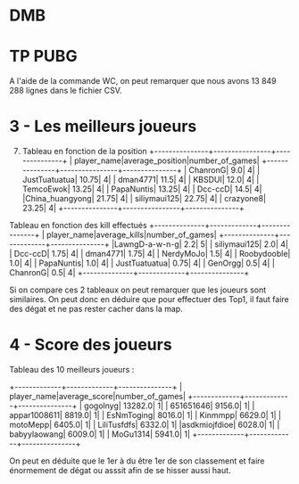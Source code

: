 # DMB
# TP PUBG
A l'aide de la commande WC, on peut remarquer que nous avons 13 849 288 lignes dans le fichier CSV.

# 3 - Les meilleurs joueurs
7. Tableau en fonction de la position
+---------------+----------------+---------------+
|    player_name|average_position|number_of_games|
+---------------+----------------+---------------+
|       ChanronG|             9.0|              4|
|  JustTuatuatua|           10.75|              4|
|       dman4771|            11.5|              4|
|         KBSDUI|            12.0|              4|
|      TemcoEwok|           13.25|              4|
|     PapaNuntis|           13.25|              4|
|        Dcc-ccD|            14.5|              4|
|China_huangyong|           21.75|              4|
|   siliymaui125|           22.75|              4|
|      crazyone8|           23.25|              4|
+---------------+----------------+---------------+

Tableau en fonction des kill effectués
+--------------+-------------+---------------+
|   player_name|average_kills|number_of_games|
+--------------+-------------+---------------+
|LawngD-a-w-n-g|          2.2|              5|
|  siliymaui125|          2.0|              4|
|       Dcc-ccD|         1.75|              4|
|      dman4771|         1.75|              4|
|     NerdyMoJo|          1.5|              4|
|   Roobydooble|          1.0|              4|
|    PapaNuntis|          1.0|              4|
| JustTuatuatua|         0.75|              4|
|       GenOrgg|          0.5|              4|
|      ChanronG|          0.5|              4|
+--------------+-------------+---------------+

Si on compare ces 2 tableaux on peut remarquer que les joueurs sont similaires. On peut donc en déduire que pour effectuer des Top1, il faut faire des dégat et ne pas rester cacher dans la map.

# 4 - Score des joueurs
Tableau des 10 meilleurs joueurs :

+-------------+-------------+---------------+
|  player_name|average_score|number_of_games|
+-------------+-------------+---------------+
|     gogolnyg|      13282.0|              1|
|    651651646|       9156.0|              1|
| appar1008611|       8819.0|              1|
|   EsNmToging|       8016.0|              1|
|      Kinmmpp|       6629.0|              1|
|     motoMepp|       6405.0|              1|
|  LiliTusfdfs|       6332.0|              1|
|asdkmiojfdioe|       6028.0|              1|
| babyylaowang|       6009.0|              1|
|     MoGu1314|       5941.0|              1|
+-------------+-------------+---------------+

On peut en déduite que le 1er à du être 1er de son classement et faire énormement de dégat ou asssit afin de se hisser aussi haut. 